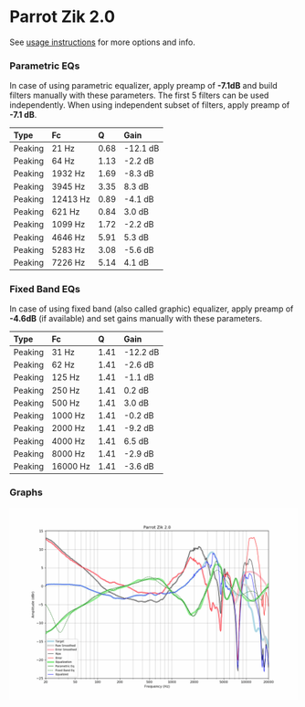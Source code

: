# Parrot Zik 2.0
See [usage instructions](https://github.com/jaakkopasanen/AutoEq#usage) for more options and info.

### Parametric EQs
In case of using parametric equalizer, apply preamp of **-7.1dB** and build filters manually
with these parameters. The first 5 filters can be used independently.
When using independent subset of filters, apply preamp of **-7.1 dB**.

| Type    | Fc       |    Q | Gain     |
|:--------|:---------|:-----|:---------|
| Peaking | 21 Hz    | 0.68 | -12.1 dB |
| Peaking | 64 Hz    | 1.13 | -2.2 dB  |
| Peaking | 1932 Hz  | 1.69 | -8.3 dB  |
| Peaking | 3945 Hz  | 3.35 | 8.3 dB   |
| Peaking | 12413 Hz | 0.89 | -4.1 dB  |
| Peaking | 621 Hz   | 0.84 | 3.0 dB   |
| Peaking | 1099 Hz  | 1.72 | -2.2 dB  |
| Peaking | 4646 Hz  | 5.91 | 5.3 dB   |
| Peaking | 5283 Hz  | 3.08 | -5.6 dB  |
| Peaking | 7226 Hz  | 5.14 | 4.1 dB   |

### Fixed Band EQs
In case of using fixed band (also called graphic) equalizer, apply preamp of **-4.6dB**
(if available) and set gains manually with these parameters.

| Type    | Fc       |    Q | Gain     |
|:--------|:---------|:-----|:---------|
| Peaking | 31 Hz    | 1.41 | -12.2 dB |
| Peaking | 62 Hz    | 1.41 | -2.6 dB  |
| Peaking | 125 Hz   | 1.41 | -1.1 dB  |
| Peaking | 250 Hz   | 1.41 | 0.2 dB   |
| Peaking | 500 Hz   | 1.41 | 3.0 dB   |
| Peaking | 1000 Hz  | 1.41 | -0.2 dB  |
| Peaking | 2000 Hz  | 1.41 | -9.2 dB  |
| Peaking | 4000 Hz  | 1.41 | 6.5 dB   |
| Peaking | 8000 Hz  | 1.41 | -2.9 dB  |
| Peaking | 16000 Hz | 1.41 | -3.6 dB  |

### Graphs
![](./Parrot%20Zik%202.0.png)